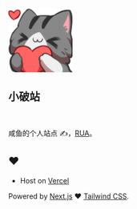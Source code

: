 <img src="./public/images/img/64.png" style="width: 128px; height: 128px;"  alt=''/>

## 小破站

<div>
  <img src="https://img.shields.io/github/workflow/status/DefectingCat/DefectingCat.github.io/Export%20static%20to%20github%20pages?style=flat-square"  alt=''/>
  
  <a href="https://rua.plus/" target="_blank" rel="noreferrer">
    <img src="https://img.shields.io/website?style=flat-square&url=https%3A%2F%2Frua.plus"  alt=''/>
  </a>
</div>

咸鱼的个人站点 ✍，[RUA](https://rua.plus/)。

## ❤️

- Host on [Vercel](https://vercel.com/)

Powered by [Next.js](https://nextjs.org/) ❤️ [Tailwind CSS](https://tailwindcss.com/).
